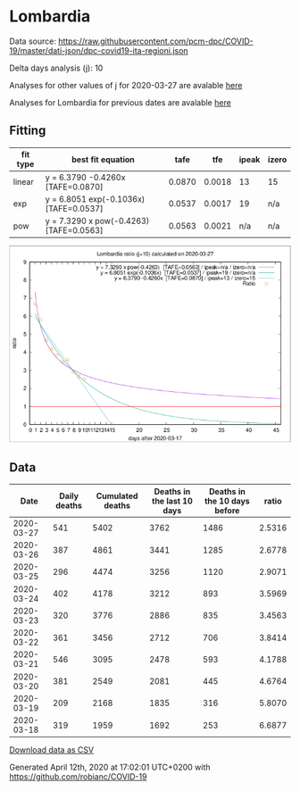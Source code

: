 # Lombardia

Data source: https://raw.githubusercontent.com/pcm-dpc/COVID-19/master/dati-json/dpc-covid19-ita-regioni.json

Delta days analysis (j): 10

Analyses for other values of j for 2020-03-27 are avalable [here](../2020-03-27/README.md)

Analyses for Lombardia for previous dates are avalable [here](../README.md)

## Fitting 
|fit type|best fit equation|tafe|tfe|ipeak|izero|
|-------|-----|--------|------|---|---|
|linear|y = 6.3790 -0.4260x  [TAFE=0.0870]|0.0870|0.0018|13|15|
|exp|y = 6.8051 exp(-0.1036x)  [TAFE=0.0537]|0.0537|0.0017|19|n/a|
|pow|y = 7.3290 x pow(-0.4263)  [TAFE=0.0563]|0.0563|0.0021|n/a|n/a|

![Plot](COVID-19_lombardia_j10_2020-03-27.png)

## Data
|Date|Daily deaths|Cumulated deaths|Deaths in the last 10 days|Deaths in the 10 days before|ratio|
|----|----------|-----------|-------|--------------------|-----|
|2020-03-27|541|5402|3762|1486|2.5316|
|2020-03-26|387|4861|3441|1285|2.6778|
|2020-03-25|296|4474|3256|1120|2.9071|
|2020-03-24|402|4178|3212|893|3.5969|
|2020-03-23|320|3776|2886|835|3.4563|
|2020-03-22|361|3456|2712|706|3.8414|
|2020-03-21|546|3095|2478|593|4.1788|
|2020-03-20|381|2549|2081|445|4.6764|
|2020-03-19|209|2168|1835|316|5.8070|
|2020-03-18|319|1959|1692|253|6.6877|

[Download data as CSV](COVID-19_lombardia_j10_2020-03-27.csv)

Generated April 12th, 2020 at 17:02:01 UTC+0200 with https://github.com/robianc/COVID-19
